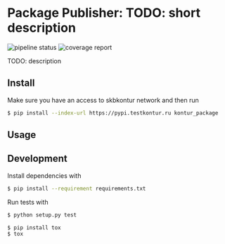 # Package Publisher: TODO: short description

![pipeline status](https://git.skbkontur.ru/custom_dev/kontur_package/badges/master/pipeline.svg) 
![coverage report](https://git.skbkontur.ru/custom_dev/kontur_package/badges/master/coverage.svg)

TODO: description

## Install

Make sure you have an access to skbkontur network and then run

```bash
$ pip install --index-url https://pypi.testkontur.ru kontur_package
```

## Usage

## Development

Install dependencies with

```bash
$ pip install --requirement requirements.txt
```

Run tests with

```bash
$ python setup.py test

$ pip install tox
$ tox
```

